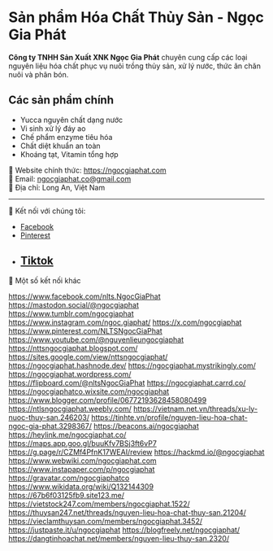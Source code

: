 # Sản phẩm Hóa Chất Thủy Sản - Ngọc Gia Phát

**Công ty TNHH Sản Xuất XNK Ngọc Gia Phát** chuyên cung cấp các loại nguyên liệu hóa chất phục vụ nuôi trồng thủy sản, xử lý nước, thức ăn chăn nuôi và phân bón.

## Các sản phẩm chính

- Yucca nguyên chất dạng nước
- Vi sinh xử lý đáy ao
- Chế phẩm enzyme tiêu hóa
- Chất diệt khuẩn an toàn
- Khoáng tạt, Vitamin tổng hợp

🔗 Website chính thức: https://ngocgiaphat.com  
📧 Email: ngocgiaphat.co@gmail.com  
📍 Địa chỉ: Long An, Việt Nam

---

📌 Kết nối với chúng tôi:
- [Facebook](https://www.facebook.com/nlts.NgocGiaPhat)
- [Pinterest](https://www.pinterest.com/NLTSNgocGiaPhat/)
- [Tiktok](https://www.tiktok.com/@nguyenlieungocgiaphat)
  ---
📌 Một số kết nối khác

https://www.facebook.com/nlts.NgocGiaPhat
https://mastodon.social/@ngocgiaphat
https://www.tumblr.com/ngocgiaphat
https://www.instagram.com/ngoc.giaphat/
https://x.com/ngocgiaphat
https://www.pinterest.com/NLTSNgocGiaPhat
https://www.youtube.com/@nguyenlieungocgiaphat
https://nttsngocgiaphat.blogspot.com/
https://sites.google.com/view/nttsngocgiaphat/
https://ngocgiaphat.hashnode.dev/
https://ngocgiaphat.mystrikingly.com/
https://ngocgiaphat.wordpress.com/
https://flipboard.com/@nltsNgocGiaPhat
https://ngocgiaphat.carrd.co/
https://ngocgiaphatco.wixsite.com/ngocgiaphat
https://www.blogger.com/profile/06772193628458080499
https://ntlsngocgiaphat.weebly.com/
https://vietnam.net.vn/threads/xu-ly-nuoc-thuy-san.246203/
https://tinhte.vn/profile/nguyen-lieu-hoa-chat-ngoc-gia-phat.3298367/
https://beacons.ai/ngocgiaphat
https://heylink.me/ngocgiaphat.co/
https://maps.app.goo.gl/buuKfv7BSj3ft6vP7
https://g.page/r/CZMf4PfnK17WEAI/review
https://hackmd.io/@ngocgiaphat
https://www.webwiki.com/ngocgiaphat.com
https://www.instapaper.com/p/ngocgiaphat
https://gravatar.com/ngocgiaphatco
https://www.wikidata.org/wiki/Q132144309
https://67b6f03125fb9.site123.me/
https://vietstock247.com/members/ngocgiaphat.1522/
https://thuysan247.net/threads/nguyen-lieu-hoa-chat-thuy-san.21204/
https://vieclamthuysan.com/members/ngocgiaphat.3452/
https://justpaste.it/u/ngocgiaphat
https://blogfreely.net/ngocgiaphat/
https://dangtinhoachat.net/members/nguyen-lieu-thuy-san.2320/
